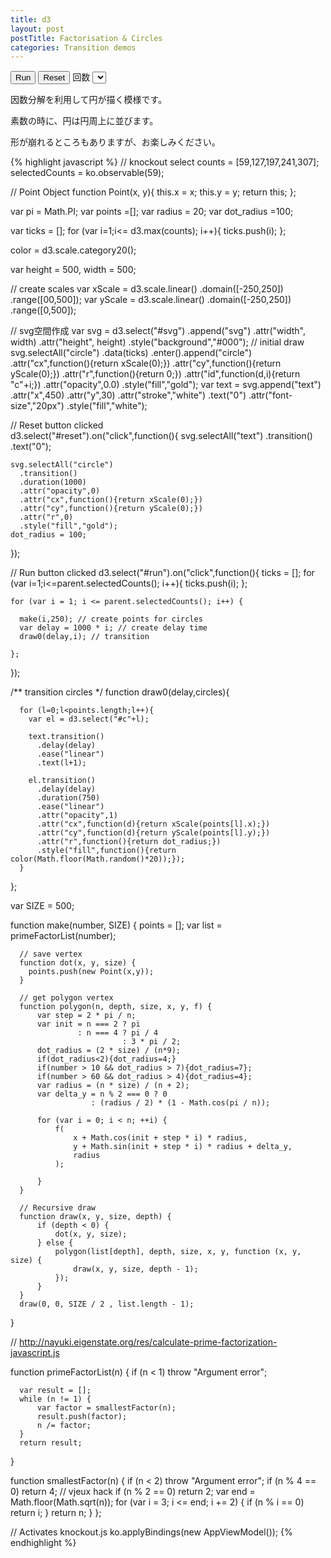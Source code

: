 ```yaml
---
title: d3
layout: post
postTitle: Factorisation & Circles  
categories: Transition demos
---
```


<div class="row">
  <div class="col-sm-6">
    <div id="svg"></div>
    <button class="btn btn-info" id="run">Run</button>
    <button class="btn btn-info" id="reset">Reset</button>
    <span class="label">回数</span>
    <select data-bind="options: counts,
                      value: selectedCounts,
                      valueAllowUnset: true">
    </select>
  </div>
  <div class="col-sm-6">
    <p>因数分解を利用して円が描く模様です。</p>
    <p>素数の時に、円は円周上に並びます。</p>
    <p>形が崩れるところもありますが、お楽しみください。</p>
  </div>
</div>

{% highlight javascript %}
  // knockout select 
  counts = [59,127,197,241,307];
  selectedCounts = ko.observable(59);

  // Point Object
  function Point(x, y){
    this.x = x;
    this.y = y;
    return this;
  };

  var pi = Math.PI;
  var points =[];
  var radius = 20;
  var dot_radius =100;

  var ticks = [];
  for (var i=1;i<= d3.max(counts); i++){
      ticks.push(i);
  };

  color = d3.scale.category20();

  var height = 500,
      width  = 500;

  // create scales
  var xScale = d3.scale.linear()
         .domain([-250,250])
         .range([00,500]);
  var yScale = d3.scale.linear()
         .domain([-250,250])
         .range([0,500]);

  // svg空間作成 
  var svg =  d3.select("#svg")
                        .append("svg")
                        .attr("width", width)
                        .attr("height", height)
                        .style("background","#000");
  // initial draw 
  svg.selectAll("circle")
      .data(ticks)
     .enter().append("circle")
      .attr("cx",function(){return xScale(0);})
      .attr("cy",function(){return yScale(0);})
      .attr("r",function(){return 0;})
      .attr("id",function(d,i){return "c"+i;})
      .attr("opacity",0.0)
      .style("fill","gold");
  var text = svg.append("text")
        .attr("x",450)
        .attr("y",30)
        .attr("stroke","white")
        .text("0")
        .attr("font-size","20px")
        .style("fill","white");        

  // Reset button clicked   
  d3.select("#reset").on("click",function(){
    svg.selectAll("text")
        .transition()
        .text("0");

    svg.selectAll("circle")
      .transition()
      .duration(1000)
      .attr("opacity",0)
      .attr("cx",function(){return xScale(0);})
      .attr("cy",function(){return yScale(0);})
      .attr("r",0)
      .style("fill","gold");
    dot_radius = 100;  
  });                      

  // Run button clicked
  d3.select("#run").on("click",function(){
    ticks = [];
    for (var i=1;i<=parent.selectedCounts(); i++){
      ticks.push(i);
    };
 

    for (var i = 1; i <= parent.selectedCounts(); i++) {

      make(i,250); // create points for circles
      var delay = 1000 * i; // create delay time
      draw0(delay,i); // transition

    };
    
  });                      

  /** transition circles */
  function draw0(delay,circles){

      for (l=0;l<points.length;l++){
        var el = d3.select("#c"+l);

        text.transition()
          .delay(delay)
          .ease("linear")
          .text(l+1);

        el.transition()
          .delay(delay)
          .duration(750)
          .ease("linear")
          .attr("opacity",1)
          .attr("cx",function(d){return xScale(points[l].x);})
          .attr("cy",function(d){return yScale(points[l].y);})
          .attr("r",function(){return dot_radius;})
          .style("fill",function(){return color(Math.floor(Math.random()*20));});
      }

  };

  var SIZE = 500;

  function make(number, SIZE) {
      points = [];
      var list = primeFactorList(number);

      // save vertex
      function dot(x, y, size) {
        points.push(new Point(x,y));
      }

      // get polygon vertex    
      function polygon(n, depth, size, x, y, f) {
          var step = 2 * pi / n;
          var init = n === 2 ? pi
                   : n === 4 ? pi / 4
                             : 3 * pi / 2;
          dot_radius = (2 * size) / (n*9);
          if(dot_radius<2){dot_radius=4;}
          if(number > 10 && dot_radius > 7){dot_radius=7};
          if(number > 60 && dot_radius > 4){dot_radius=4};
          var radius = (n * size) / (n + 2);
          var delta_y = n % 2 === 0 ? 0 
                      : (radius / 2) * (1 - Math.cos(pi / n));
          
          for (var i = 0; i < n; ++i) {
              f(
                  x + Math.cos(init + step * i) * radius,
                  y + Math.sin(init + step * i) * radius + delta_y,
                  radius
              );
    
          }
      }
      
      // Recursive draw 
      function draw(x, y, size, depth) {
          if (depth < 0) {
              dot(x, y, size);
          } else {
              polygon(list[depth], depth, size, x, y, function (x, y, size) {
                  draw(x, y, size, depth - 1);            
              });
          }
      }
      draw(0, 0, SIZE / 2 , list.length - 1);

  }

  // http://nayuki.eigenstate.org/res/calculate-prime-factorization-javascript.js

  function primeFactorList(n) {
      if (n < 1)
          throw "Argument error";
      
      var result = [];
      while (n != 1) {
          var factor = smallestFactor(n);
          result.push(factor);
          n /= factor;
      }
      return result;
  }

  function smallestFactor(n) {
      if (n < 2)
          throw "Argument error";
      if (n % 4 == 0)
          return 4; // vjeux hack
      if (n % 2 == 0)
          return 2;
      var end = Math.floor(Math.sqrt(n));
      for (var i = 3; i <= end; i += 2) {
          if (n % i == 0)
              return i;
      }
      return n;
  }
};

// Activates knockout.js
ko.applyBindings(new AppViewModel());
{% endhighlight %}
<script src="http://d3js.org/d3.v3.min.js" charset="utf-8"></script>
<script src="{{site.url}}/js/knockout-3.1.0.js" charset="utf-8"></script>
<script>
function AppViewModel() {
  
  // knockout select 
  counts = [59,127,197,241,307];
  selectedCounts = ko.observable(59);

  // Point Object
  function Point(x, y){
    this.x = x;
    this.y = y;
    return this;
  };

  var pi = Math.PI;
  var points =[];
  var radius = 20;
  var dot_radius =100;

  var ticks = [];
  for (var i=1;i<= d3.max(counts); i++){
      ticks.push(i);
  };

  color = d3.scale.category20();

  var height = 500,
      width  = 500;

  // create scales
  var xScale = d3.scale.linear()
         .domain([-250,250])
         .range([00,500]);
  var yScale = d3.scale.linear()
         .domain([-250,250])
         .range([0,500]);

  // svg空間作成 
  var svg =  d3.select("#svg")
                        .append("svg")
                        .attr("width", width)
                        .attr("height", height)
                        .style("background","#000");
  // initial draw 
  svg.selectAll("circle")
      .data(ticks)
     .enter().append("circle")
      .attr("cx",function(){return xScale(0);})
      .attr("cy",function(){return yScale(0);})
      .attr("r",function(){return 0;})
      .attr("id",function(d,i){return "c"+i;})
      .attr("opacity",0.0)
      .style("fill","gold");
  var text = svg.append("text")
        .attr("x",450)
        .attr("y",30)
        .attr("stroke","white")
        .text("0")
        .attr("font-size","20px")
        .style("fill","white");        

  // Reset button clicked   
  d3.select("#reset").on("click",function(){
    svg.selectAll("text")
        .transition()
        .text("0");

    svg.selectAll("circle")
      .transition()
      .duration(1000)
      .attr("opacity",0)
      .attr("cx",function(){return xScale(0);})
      .attr("cy",function(){return yScale(0);})
      .attr("r",0)
      .style("fill","gold");
    dot_radius = 100;  
  });                      

  // Run button clicked
  d3.select("#run").on("click",function(){
    ticks = [];
    for (var i=1;i<=parent.selectedCounts(); i++){
      ticks.push(i);
    };
 

    for (var i = 1; i <= parent.selectedCounts(); i++) {

      make(i,250); // create points for circles
      var delay = 1000 * i; // create delay time
      draw0(delay,i); // transition

    };
    
  });                      

  /** transition circles */
  function draw0(delay,circles){

      for (l=0;l<points.length;l++){
        var el = d3.select("#c"+l);

        text.transition()
          .delay(delay)
          .ease("linear")
          .text(l+1);

        el.transition()
          .delay(delay)
          .duration(750)
          .ease("linear")
          .attr("opacity",1)
          .attr("cx",function(d){return xScale(points[l].x);})
          .attr("cy",function(d){return yScale(points[l].y);})
          .attr("r",function(){return dot_radius;})
          .style("fill",function(){return color(Math.floor(Math.random()*20));});
      }

  };

  var SIZE = 500;

  function make(number, SIZE) {
      points = [];
      var list = primeFactorList(number);

      // save vertex
      function dot(x, y, size) {
        points.push(new Point(x,y));
      }

      // get polygon vertex    
      function polygon(n, depth, size, x, y, f) {
          var step = 2 * pi / n;
          var init = n === 2 ? pi
                   : n === 4 ? pi / 4
                             : 3 * pi / 2;
          dot_radius = (2 * size) / (n*9);
          if(dot_radius<2){dot_radius=4;}
          if(number > 10 && dot_radius > 7){dot_radius=7};
          if(number > 60 && dot_radius > 4){dot_radius=4};
          var radius = (n * size) / (n + 2);
          var delta_y = n % 2 === 0 ? 0 
                      : (radius / 2) * (1 - Math.cos(pi / n));
          
          for (var i = 0; i < n; ++i) {
              f(
                  x + Math.cos(init + step * i) * radius,
                  y + Math.sin(init + step * i) * radius + delta_y,
                  radius
              );
    
          }
      }
      
      // Recursive draw 
      function draw(x, y, size, depth) {
          if (depth < 0) {
              dot(x, y, size);
          } else {
              polygon(list[depth], depth, size, x, y, function (x, y, size) {
                  draw(x, y, size, depth - 1);            
              });
          }
      }
      draw(0, 0, SIZE / 2 , list.length - 1);

  }


  // http://nayuki.eigenstate.org/res/calculate-prime-factorization-javascript.js

  function primeFactorList(n) {
      if (n < 1)
          throw "Argument error";
      
      var result = [];
      while (n != 1) {
          var factor = smallestFactor(n);
          result.push(factor);
          n /= factor;
      }
      return result;
  }


  function smallestFactor(n) {
      if (n < 2)
          throw "Argument error";
      if (n % 4 == 0)
          return 4; // vjeux hack
      if (n % 2 == 0)
          return 2;
      var end = Math.floor(Math.sqrt(n));
      for (var i = 3; i <= end; i += 2) {
          if (n % i == 0)
              return i;
      }
      return n;
  }
};

// Activates knockout.js
ko.applyBindings(new AppViewModel());
</script>